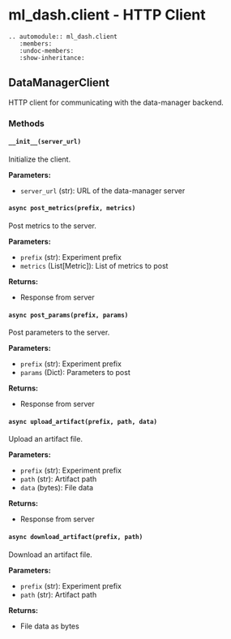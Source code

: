 # ml_dash.client - HTTP Client

```{eval-rst}
.. automodule:: ml_dash.client
   :members:
   :undoc-members:
   :show-inheritance:
```

## DataManagerClient

HTTP client for communicating with the data-manager backend.

### Methods

#### `__init__(server_url)`

Initialize the client.

**Parameters:**
- `server_url` (str): URL of the data-manager server

#### `async post_metrics(prefix, metrics)`

Post metrics to the server.

**Parameters:**
- `prefix` (str): Experiment prefix
- `metrics` (List[Metric]): List of metrics to post

**Returns:**
- Response from server

#### `async post_params(prefix, params)`

Post parameters to the server.

**Parameters:**
- `prefix` (str): Experiment prefix
- `params` (Dict): Parameters to post

**Returns:**
- Response from server

#### `async upload_artifact(prefix, path, data)`

Upload an artifact file.

**Parameters:**
- `prefix` (str): Experiment prefix
- `path` (str): Artifact path
- `data` (bytes): File data

**Returns:**
- Response from server

#### `async download_artifact(prefix, path)`

Download an artifact file.

**Parameters:**
- `prefix` (str): Experiment prefix
- `path` (str): Artifact path

**Returns:**
- File data as bytes
